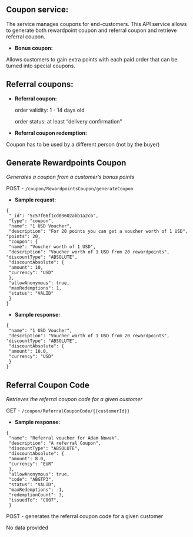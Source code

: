 **Coupon service:**
----
The service manages coupons for end-customers. This API service allows to generate both rewardpoint coupon and referral coupon  and retrieve referral coupon.

* **Bonus coupon:**

Allows customers to gain extra points with each paid order that can be turned into special coupons.

**Referral coupons:**
----
* **Referral coupon:**

  order validity: 1 - 14 days old
  
  order status: at least “delivery confirmation"
  
*  **Referral coupon redemption:**

  Coupon has to be used by a different person (not by the buyer)

**Generate Rewardpoints Coupon**
----

  _Generates a coupon from a customer’s bonus points_
  
  POST - `/coupon/RewardpointsCoupon/generateCoupon`

* **Sample request:**

```
{ 
 "_id": "5c57f66f1cd03602abb1a2cb", 
 "type": "coupon", 
 "name": "1 USD Voucher", 
 "description": "For 20 points you can get a voucher worth of 1 USD",  "points": 20, 
 "coupon": { 
 "name": "Voucher worth of 1 USD", 
 "description": "Voucher worth of 1 USD from 20 rewardpoints",  "discountType": "ABSOLUTE", 
 "discountAbsolute": { 
 "amount": 10, 
 "currency": "USD" 
 }, 
 "allowAnonymous": true, 
 "maxRedemptions": 1, 
 "status": "VALID" 
 } 
}
```

* **Sample response:**

```
{ 
 "name": "1 USD Voucher", 
 "description": "Voucher worth of 1 USD from 20 rewardpoints",  "discountType": "ABSOLUTE", 
 "discountAbsolute": { 
 "amount": 10.0, 
 "currency": "USD" 
 } 
}
```

**Referral Coupon Code**
----
  _Retrieves the referral coupon code for a given customer_

  GET - `/coupon/ReferralCouponCode/{{customerId}}`

* **Sample response:**

```
{ 
 "name": "Referral voucher for Adam Nowak", 
 "description": "A referral Coupon", 
 "discountType": "ABSOLUTE", 
 "discountAbsolute": { 
 "amount": 8.0, 
 "currency": "EUR" 
 }, 
 "allowAnonymous": true, 
 "code": "ABGTP3", 
 "status": "VALID", 
 "maxRedemptions": -1, 
 "redemptionCount": 3, 
 "issuedTo": "C007", 
 }
```

  POST - generates the referral coupon code for a given customer
  
  No data provided
  
  

